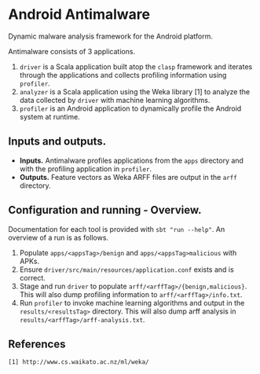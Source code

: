# Android Antimalware
Dynamic malware analysis framework for the Android platform.

Antimalware consists of 3 applications.
 1. `driver` is a Scala application built atop the `clasp`
    framework and iterates through the applications and
    collects profiling information using `profiler`.
 2. `analyzer` is a Scala application using the Weka library [1]
    to analyze the data collected by `driver` with machine
    learning algorithms.
 3. `profiler` is an Android application to dynamically
    profile the Android system at runtime.

## Inputs and outputs.
 + __Inputs.__ Antimalware profiles applications from the `apps` directory
   and with the profiling application in `profiler`.
 + __Outputs.__ Feature vectors as Weka ARFF files are output in the
   `arff` directory.

## Configuration and running - Overview.
Documentation for each tool is provided with `sbt "run --help"`.
An overview of a run is as follows.

 1. Populate `apps/<appsTag>/benign` and `apps/<appsTag>malicious` with APKs.
 2. Ensure `driver/src/main/resources/application.conf` exists and is correct.
 3. Stage and run `driver` to populate `arff/<arffTag>/{benign,malicious}`.
    This will also dump profiling information to `arff/<arffTag>/info.txt`.
 4. Run `profiler` to invoke machine learning algorithms and output
    in the `results/<resultsTag>` directory.
    This will also dump arff analysis in `results/<arffTag>/arff-analysis.txt`.

## References

```
[1] http://www.cs.waikato.ac.nz/ml/weka/
```
